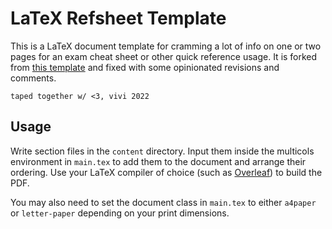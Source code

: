 # LaTeX Refsheet Template

This is a LaTeX document template for cramming a lot of info on one or two pages for an exam cheat sheet or other quick reference usage. It is forked from [this template](https://github.com/kenfehling/latex-cheatsheet) and fixed with some opinionated revisions and comments.

`taped together w/ <3, vivi 2022`

## Usage
Write section files in the `content` directory. Input them inside the multicols environment in `main.tex` to add them to the document and arrange their ordering. Use your LaTeX compiler of choice (such as [Overleaf](https://www.overleaf.com)) to build the PDF.

You may also need to set the document class in `main.tex` to either `a4paper` or `letter-paper` depending on your print dimensions.
